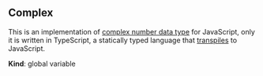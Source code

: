 <a name="Complex"></a>

## Complex
This is an implementation of [complex number data
type](https://en.wikipedia.org/wiki/Complex_data_type) for JavaScript, only
it is written in TypeScript, a statically typed language that
[transpiles](https://en.wikipedia.org/wiki/Source-to-source_compiler) to
JavaScript.

**Kind**: global variable  
